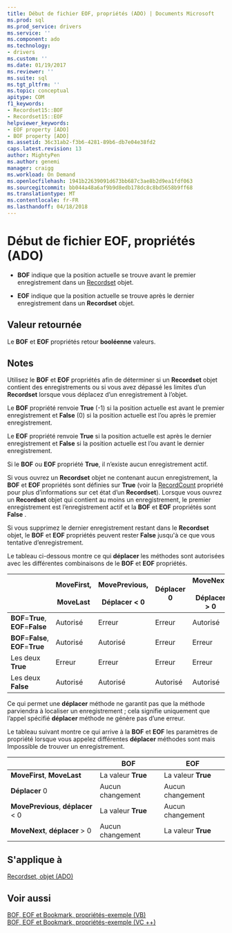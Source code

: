 ```yaml
---
title: Début de fichier EOF, propriétés (ADO) | Documents Microsoft
ms.prod: sql
ms.prod_service: drivers
ms.service: ''
ms.component: ado
ms.technology:
- drivers
ms.custom: ''
ms.date: 01/19/2017
ms.reviewer: ''
ms.suite: sql
ms.tgt_pltfrm: ''
ms.topic: conceptual
apitype: COM
f1_keywords:
- Recordset15::BOF
- Recordset15::EOF
helpviewer_keywords:
- EOF property [ADO]
- BOF property [ADO]
ms.assetid: 36c31ab2-f3b6-4281-89b6-db7e04e38fd2
caps.latest.revision: 13
author: MightyPen
ms.author: genemi
manager: craigg
ms.workload: On Demand
ms.openlocfilehash: 1941b22639091d673bb687c3ae8b2d9ea1fdf063
ms.sourcegitcommit: bb044a48a6af9b9d8edb178dc8c8bd5658b9ff68
ms.translationtype: MT
ms.contentlocale: fr-FR
ms.lasthandoff: 04/18/2018
---
```

# <a name="bof-eof-properties-ado"></a>Début de fichier EOF, propriétés (ADO)
-   **BOF** indique que la position actuelle se trouve avant le premier enregistrement dans un [Recordset](../../../ado/reference/ado-api/recordset-object-ado.md) objet.  
  
-   **EOF** indique que la position actuelle se trouve après le dernier enregistrement dans un **Recordset** objet.  
  
## <a name="return-value"></a>Valeur retournée  
 Le **BOF** et **EOF** propriétés retour **booléenne** valeurs.  
  
## <a name="remarks"></a>Notes  
 Utilisez le **BOF** et **EOF** propriétés afin de déterminer si un **Recordset** objet contient des enregistrements ou si vous avez dépassé les limites d’un **Recordset**  lorsque vous déplacez d’un enregistrement à l’objet.  
  
 Le **BOF** propriété renvoie **True** (-1) si la position actuelle est avant le premier enregistrement et **False** (0) si la position actuelle est l’ou après le premier enregistrement.  
  
 Le **EOF** propriété renvoie **True** si la position actuelle est après le dernier enregistrement et **False** si la position actuelle est l’ou avant le dernier enregistrement.  
  
 Si le **BOF** ou **EOF** propriété **True**, il n’existe aucun enregistrement actif.  
  
 Si vous ouvrez un **Recordset** objet ne contenant aucun enregistrement, la **BOF** et **EOF** propriétés sont définies sur **True** (voir la [ RecordCount](../../../ado/reference/ado-api/recordcount-property-ado.md) propriété pour plus d’informations sur cet état d’un **Recordset**). Lorsque vous ouvrez un **Recordset** objet qui contient au moins un enregistrement, le premier enregistrement est l’enregistrement actif et la **BOF** et **EOF** propriétés sont **False** .  
  
 Si vous supprimez le dernier enregistrement restant dans le **Recordset** objet, le **BOF** et **EOF** propriétés peuvent rester **False** jusqu'à ce que vous tentative d’enregistrement.  
  
 Le tableau ci-dessous montre ce qui **déplacer** les méthodes sont autorisées avec les différentes combinaisons de le **BOF** et **EOF** propriétés.  
  
||MoveFirst,<br /><br /> MoveLast|MovePrevious,<br /><br /> Déplacer < 0|Déplacer 0|MoveNext,<br /><br /> Déplacer > 0|  
|------|-----------------------------|---------------------------------|------------|-----------------------------|  
|**BOF**=**True**, **EOF**=**False**|Autorisé|Erreur|Erreur|Autorisé|  
|**BOF**=**False**, **EOF**=**True**|Autorisé|Autorisé|Erreur|Erreur|  
|Les deux **True**|Erreur|Erreur|Erreur|Erreur|  
|Les deux **False**|Autorisé|Autorisé|Autorisé|Autorisé|  
  
 Ce qui permet une **déplacer** méthode ne garantit pas que la méthode parviendra à localiser un enregistrement ; cela signifie uniquement que l’appel spécifié **déplacer** méthode ne génère pas d’une erreur.  
  
 Le tableau suivant montre ce qui arrive à la **BOF** et **EOF** les paramètres de propriété lorsque vous appelez différentes **déplacer** méthodes sont mais Impossible de trouver un enregistrement.  
  
||BOF|EOF|  
|------|---------|---------|  
|**MoveFirst**, **MoveLast**|La valeur **True**|La valeur **True**|  
|**Déplacer** 0|Aucun changement|Aucun changement|  
|**MovePrevious**, **déplacer** < 0|La valeur **True**|Aucun changement|  
|**MoveNext**, **déplacer** > 0|Aucun changement|La valeur **True**|  
  
## <a name="applies-to"></a>S'applique à  
 [Recordset, objet (ADO)](../../../ado/reference/ado-api/recordset-object-ado.md)  
  
## <a name="see-also"></a>Voir aussi  
 [BOF, EOF et Bookmark, propriétés-exemple (VB)](../../../ado/reference/ado-api/bof-eof-and-bookmark-properties-example-vb.md)   
 [BOF, EOF et Bookmark, propriétés-exemple (VC ++)](../../../ado/reference/ado-api/bof-eof-and-bookmark-properties-example-vc.md)   
